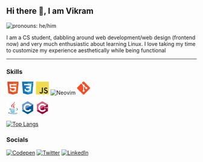 ## Hi there 👋, I am Vikram
<img src="https://img.shields.io/badge/pronoun-he%2Fhim-blue?style=flat-square" alt="pronouns: he/him" />

I am a CS student, dabbling around web development/web design (frontend now) and very much enthusiastic about learning Linux. I love taking my time to customize my experience aesthetically while being functional

---

### Skills
<img src="https://raw.githubusercontent.com/devicons/devicon/master/icons/html5/html5-original.svg" width="35" height="35" alt="HTML" />  <img src="https://raw.githubusercontent.com/devicons/devicon/master/icons/css3/css3-original.svg" width="35" height="35" alt="CSS" />  <img src="https://raw.githubusercontent.com/devicons/devicon/master/icons/javascript/javascript-original.svg" width="35" height="35" alt="Javascript" />  <img src="https://upload.wikimedia.org/wikipedia/commons/3/3a/Neovim-mark.svg" width="35" height="35" alt="Neovim" />  <img src="https://raw.githubusercontent.com/devicons/devicon/master/icons/git/git-original.svg" width="35" height="35" alt="Git" />

<img src="https://raw.githubusercontent.com/devicons/devicon/master/icons/java/java-original.svg" width="35" height="35" alt="Java" />  <img src="https://raw.githubusercontent.com/devicons/devicon/master/icons/c/c-original.svg" width="35" height="35" alt="C" />  <img src="https://raw.githubusercontent.com/devicons/devicon/master/icons/cplusplus/cplusplus-original.svg" width="35" height="35" alt="C++" />

[![Top Langs](https://github-readme-stats.vercel.app/api/top-langs/?username=Vikram-Hegde&layout=compact&theme=github_dark)]()

### Socials

[![Codepen](https://img.shields.io/badge/codepen-white?&style=for-the-badge&logo=codepen&logoColor=black)](https://codepen.io/vikramcodes) [![Twitter](https://img.shields.io/badge/-twitter-white?style=for-the-badge&logo=twitter)](https://twitter.com/VikramCodes) [![LinkedIn](https://img.shields.io/badge/-linkedin-white?style=for-the-badge&logo=linkedin&logoColor=blue)](https://www.linkedin.com/in/vikramcodes/)



<!--
**Vikram-Hegde/Vikram-Hegde** is a ✨ _special_ ✨ repository because its `README.md` (this file) appears on your GitHub profile.

Here are some ideas to get you started:

- 🔭 I’m currently working on ...
- 🌱 I’m currently learning ...
- 👯 I’m looking to collaborate on ...
- 🤔 I’m looking for help with ...
- 💬 Ask me about ...
- 📫 How to reach me: ...
- 😄 Pronouns: ...
- ⚡ Fun fact: ...
-->
